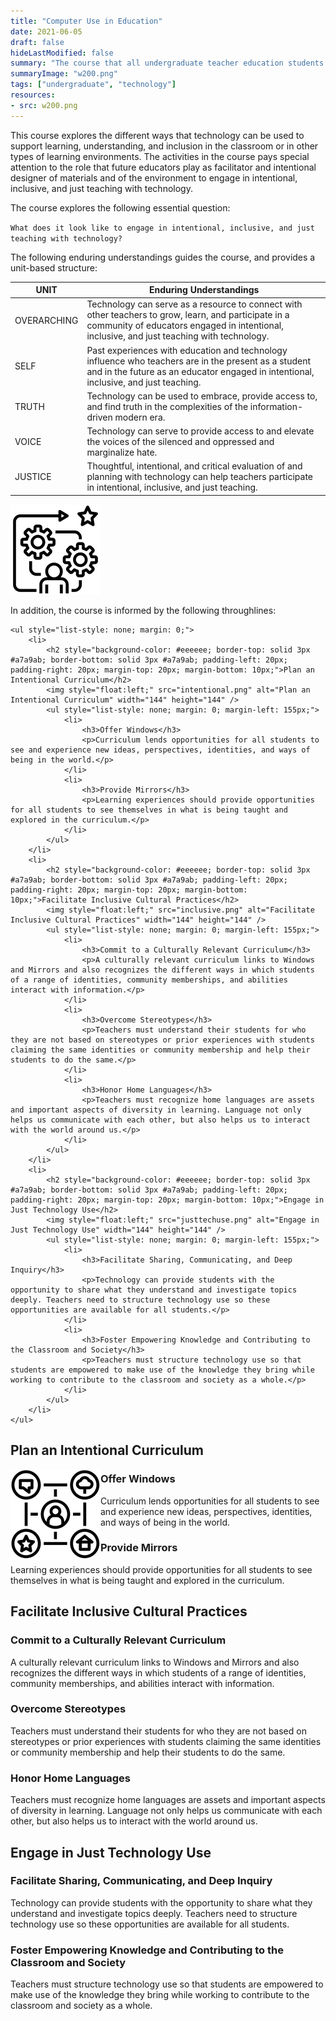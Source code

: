```yaml
---
title: "Computer Use in Education"
date: 2021-06-05
draft: false
hideLastModified: false
summary: "The course that all undergraduate teacher education students take prior to being admitted into the program."
summaryImage: "w200.png"
tags: ["undergraduate", "technology"]
resources:
- src: w200.png
---
```


This course explores the different ways that technology can be used to support learning, understanding, and inclusion in the classroom or in other types of learning environments. The activities in the course pays special attention to the role that future educators play as facilitator and intentional designer of materials and of the environment to engage in intentional, inclusive, and just teaching with technology.

The course explores the following essential question:

`What does it look like to engage in intentional, inclusive, and just teaching with technology?`

The following enduring understandings guides the course, and provides a unit-based structure:

UNIT | Enduring Understandings
-----|-------------------------
OVERARCHING | Technology can serve as a resource to connect with other teachers to grow, learn, and participate in a community of educators engaged in intentional, inclusive, and just teaching with technology.
SELF | Past experiences with education and technology influence who teachers are in the present as a student and in the future as an educator engaged in intentional, inclusive, and just teaching.
TRUTH | Technology can be used to embrace, provide access to, and find truth in the complexities of the information-driven modern era.
VOICE | Technology can serve to provide access to and elevate the voices of the silenced and oppressed and marginalize hate.
JUSTICE | Thoughtful, intentional, and critical evaluation of and planning with technology can help teachers participate in intentional, inclusive, and just teaching.

![throughlines logo](througlinesvalues.png)

In addition, the course is informed by the following throughlines:

    <ul style="list-style: none; margin: 0;">
        <li>
            <h2 style="background-color: #eeeeee; border-top: solid 3px #a7a9ab; border-bottom: solid 3px #a7a9ab; padding-left: 20px; padding-right: 20px; margin-top: 20px; margin-bottom: 10px;">Plan an Intentional Curriculum</h2>
            <img style="float:left;" src="intentional.png" alt="Plan an Intentional Curriculum" width="144" height="144" />
            <ul style="list-style: none; margin: 0; margin-left: 155px;">
                <li>
                    <h3>Offer Windows</h3>
                    <p>Curriculum lends opportunities for all students to see and experience new ideas, perspectives, identities, and ways of being in the world.</p>
                </li>
                <li>
                    <h3>Provide Mirrors</h3>
                    <p>Learning experiences should provide opportunities for all students to see themselves in what is being taught and explored in the curriculum.</p>
                </li>
            </ul>
        </li>
        <li>
            <h2 style="background-color: #eeeeee; border-top: solid 3px #a7a9ab; border-bottom: solid 3px #a7a9ab; padding-left: 20px; padding-right: 20px; margin-top: 20px; margin-bottom: 10px;">Facilitate Inclusive Cultural Practices</h2>
            <img style="float:left;" src="inclusive.png" alt="Facilitate Inclusive Cultural Practices" width="144" height="144" />
            <ul style="list-style: none; margin: 0; margin-left: 155px;">
                <li>
                    <h3>Commit to a Culturally Relevant Curriculum</h3>
                    <p>A culturally relevant curriculum links to Windows and Mirrors and also recognizes the different ways in which students of a range of identities, community memberships, and abilities interact with information.</p>
                </li>
                <li>
                    <h3>Overcome Stereotypes</h3>
                    <p>Teachers must understand their students for who they are not based on stereotypes or prior experiences with students claiming the same identities or community membership and help their students to do the same.</p>
                </li>
                <li>
                    <h3>Honor Home Languages</h3>
                    <p>Teachers must recognize home languages are assets and important aspects of diversity in learning. Language not only helps us communicate with each other, but also helps us to interact with the world around us.</p>
                </li>
            </ul>
        </li>
        <li>
            <h2 style="background-color: #eeeeee; border-top: solid 3px #a7a9ab; border-bottom: solid 3px #a7a9ab; padding-left: 20px; padding-right: 20px; margin-top: 20px; margin-bottom: 10px;">Engage in Just Technology Use</h2>
            <img style="float:left;" src="justtechuse.png" alt="Engage in Just Technology Use" width="144" height="144" />
            <ul style="list-style: none; margin: 0; margin-left: 155px;">
                <li>
                    <h3>Facilitate Sharing, Communicating, and Deep Inquiry</h3>
                    <p>Technology can provide students with the opportunity to share what they understand and investigate topics deeply. Teachers need to structure technology use so these opportunities are available for all students.</p>
                </li>
                <li>
                    <h3>Foster Empowering Knowledge and Contributing to the Classroom and Society</h3>
                    <p>Teachers must structure technology use so that students are empowered to make use of the knowledge they bring while working to contribute to the classroom and society as a whole.</p>
                </li>
            </ul>
        </li>
    </ul>

## Plan an Intentional Curriculum

<img src="intentional.png" style="float:left;" alt="intentional curriculum logo" />

### Offer Windows
Curriculum lends opportunities for all students to see and experience new ideas, perspectives, identities, and ways of being in the world.

### Provide Mirrors
Learning experiences should provide opportunities for all students to see themselves in what is being taught and explored in the curriculum.

## Facilitate Inclusive Cultural Practices

### Commit to a Culturally Relevant Curriculum
A culturally relevant curriculum links to Windows and Mirrors and also recognizes the different ways in which students of a range of identities, community memberships, and abilities interact with information.

### Overcome Stereotypes
Teachers must understand their students for who they are not based on stereotypes or prior experiences with students claiming the same identities or community membership and help their students to do the same.

### Honor Home Languages
Teachers must recognize home languages are assets and important aspects of diversity in learning. Language not only helps us communicate with each other, but also helps us to interact with the world around us.

## Engage in Just Technology Use

### Facilitate Sharing, Communicating, and Deep Inquiry

Technology can provide students with the opportunity to share what they understand and investigate topics deeply. Teachers need to structure technology use so these opportunities are available for all students.

### Foster Empowering Knowledge and Contributing to the Classroom and Society

Teachers must structure technology use so that students are empowered to make use of the knowledge they bring while working to contribute to the classroom and society as a whole.
